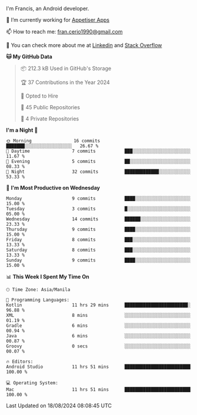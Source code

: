
I'm Francis, an Android developer.

🔭 I’m currently working for [Appetiser Apps](http://appetiser.com.au)

📫 How to reach me: fran.cerio1990@gmail.com

👀 You can check more about me at [Linkedin](https://www.linkedin.com/in/francerio/) and [Stack Overflow](https://stackoverflow.com/users/1614267/fran-ceriu)



<!--START_SECTION:waka-->
**🐱 My GitHub Data** 

> 📦 212.3 kB Used in GitHub's Storage 
 > 
> 🏆 37 Contributions in the Year 2024
 > 
> 💼 Opted to Hire
 > 
> 📜 45 Public Repositories 
 > 
> 🔑 4 Private Repositories 
 > 
**I'm a Night 🦉** 

```text
🌞 Morning                16 commits          ███████░░░░░░░░░░░░░░░░░░   26.67 % 
🌆 Daytime                7 commits           ███░░░░░░░░░░░░░░░░░░░░░░   11.67 % 
🌃 Evening                5 commits           ██░░░░░░░░░░░░░░░░░░░░░░░   08.33 % 
🌙 Night                  32 commits          █████████████░░░░░░░░░░░░   53.33 % 
```
📅 **I'm Most Productive on Wednesday** 

```text
Monday                   9 commits           ████░░░░░░░░░░░░░░░░░░░░░   15.00 % 
Tuesday                  3 commits           █░░░░░░░░░░░░░░░░░░░░░░░░   05.00 % 
Wednesday                14 commits          ██████░░░░░░░░░░░░░░░░░░░   23.33 % 
Thursday                 9 commits           ████░░░░░░░░░░░░░░░░░░░░░   15.00 % 
Friday                   8 commits           ███░░░░░░░░░░░░░░░░░░░░░░   13.33 % 
Saturday                 8 commits           ███░░░░░░░░░░░░░░░░░░░░░░   13.33 % 
Sunday                   9 commits           ████░░░░░░░░░░░░░░░░░░░░░   15.00 % 
```


📊 **This Week I Spent My Time On** 

```text
🕑︎ Time Zone: Asia/Manila

💬 Programming Languages: 
Kotlin                   11 hrs 29 mins      ████████████████████████░   96.88 % 
XML                      8 mins              ░░░░░░░░░░░░░░░░░░░░░░░░░   01.19 % 
Gradle                   6 mins              ░░░░░░░░░░░░░░░░░░░░░░░░░   00.94 % 
Java                     6 mins              ░░░░░░░░░░░░░░░░░░░░░░░░░   00.87 % 
Groovy                   0 secs              ░░░░░░░░░░░░░░░░░░░░░░░░░   00.07 % 

🔥 Editors: 
Android Studio           11 hrs 51 mins      █████████████████████████   100.00 % 

💻 Operating System: 
Mac                      11 hrs 51 mins      █████████████████████████   100.00 % 
```


 Last Updated on 18/08/2024 08:08:45 UTC
<!--END_SECTION:waka-->
